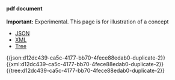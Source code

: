 #### pdf document

  <div markdown="span" class="alert alert-warning" role="alert"><i class="fa fa-warning"></i><b> Important:</b> Experimental. This page is for illustration of a concept</div>

<div class="nhsd-!t-margin-bottom-6">
  <ul class="nav nav-tabs" role="tablist">
        <li role="presentation" class="active">
            <a href="#JSON" role="tab" data-toggle="tab">JSON</a>
        </li>
         <li role="presentation">
            <a href="#XML" role="tab" data-toggle="tab">XML</a>
        </li>
        <li role="presentation">
            <a href="#Tree" role="tab" data-toggle="tab">Tree</a>
        </li>
  </ul>
    
  <div class="tab-content snippet">
    <div id="JSON" role="tabpanel" class="tab-pane active">
{{json:d12dc439-ca5c-4177-bb70-4fece88edab0-duplicate-2}}
    </div>
    <div id="XML" role="tabpanel" class="tab-pane">
{{xml:d12dc439-ca5c-4177-bb70-4fece88edab0-duplicate-2}}
    </div>
    <div id="Tree" role="tabpanel" class="tab-pane">
{{tree:d12dc439-ca5c-4177-bb70-4fece88edab0-duplicate-2}}
    </div>
  </div>
</div>
